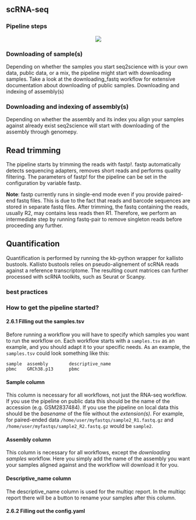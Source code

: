 ## scRNA-seq


### Pipeline steps
<p align="center">
  <img src="../../_static/scrna_seq.png">
</p>


### Downloading of sample(s)

Depending on whether the samples you start seq2science with is your own data, public data, or a mix, the pipeline might start with downloading samples. Take a look at the downloading_fastq workflow for extensive documentation about downloading of public samples.
Downloading and indexing of assembly(s)

### Downloading and indexing of assembly(s)

Depending on whether the assembly and its index you align your samples against already exist seq2science will start with downloading of the assembly through genomepy.

## Read trimming

The pipeline starts by trimming the reads with fastp!. fastp automatically detects sequencing adapters, removes short reads and performs quality filtering. The parameters of fastp! for the pipeline can be set in the configuration by variable fastp. 

**Note**: fastp currently runs in single-end mode even if you provide paired-end fastq files. This is due to the fact that reads and barcode sequences are stored in separate fastq files. After trimming, the fastq containing the reads, usually R2, may contains less reads then R1. Therefore, we perform an intermediate step by running fastq-pair to remove singleton reads before proceeding any further. 

## Quantification
Quantification is performed by running the kb-python wrapper for kallisto bustools. Kallisto bustools relies on pseudo-alignement of scRNA reads against a reference transcriptome. The resulting count matrices can further processed with scRNA toolkits, such as Seurat or Scanpy.  

### best practices

### How to get the pipeline started?

#### 2.6.1 Filling out the samples.tsv

Before running a workflow you will have to specify which samples you want to run the workflow on. Each workflow starts with a `samples.tsv` as an example, and you should adapt it to your specific needs. As an example, the `samples.tsv` could look something like this:
```
sample  assembly        descriptive_name
pbmc    GRCh38.p13      pbmc
```

#### Sample column
This column is necessary for all workflows, not just the RNA-seq workflow. If you use the pipeline on public data this should be the name of the accession (e.g. GSM2837484). If you use the pipeline on local data this should be the *basename* of the file without the *extension(s)*. For example, for paired-ended data `/home/user/myfastqs/sample2_R1.fastq.gz` and `/home/user/myfastqs/sample2_R2.fastq.gz` would be `sample2`.

#### Assembly column
This column is necessary for all workflows, except the *downloading samples* workflow. Here you simply add the name of the assembly you want your samples aligned against and the workflow will download it for you.

#### Descriptive_name column
The descriptive_name column is used for the multiqc report. In the multiqc report there will be a button to rename your samples after this column.

#### 2.6.2 Filling out the config.yaml
